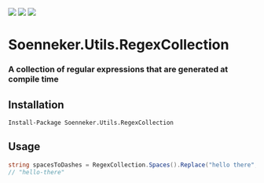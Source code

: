 [![](https://img.shields.io/nuget/v/Soenneker.Utils.RegexCollection.svg?style=for-the-badge)](https://www.nuget.org/packages/Soenneker.Utils.RegexCollection/)
[![](https://img.shields.io/github/actions/workflow/status/soenneker/soenneker.utils.regexcollection/publish.yml?style=for-the-badge)](https://github.com/soenneker/soenneker.utils.regexcollection/actions/workflows/publish.yml)
[![](https://img.shields.io/nuget/dt/Soenneker.Utils.RegexCollection.svg?style=for-the-badge)](https://www.nuget.org/packages/Soenneker.Utils.RegexCollection/)

# Soenneker.Utils.RegexCollection
### A collection of regular expressions that are generated at compile time

## Installation

```
Install-Package Soenneker.Utils.RegexCollection
```

## Usage

```csharp
string spacesToDashes = RegexCollection.Spaces().Replace("hello there", "-");
// "hello-there"
```